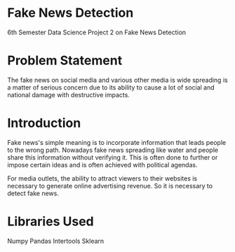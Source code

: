 # Fake News Detection
6th Semester Data Science Project 2 on Fake News Detection

# Problem Statement

The fake news on social media and various other media is wide spreading is a matter of serious concern due to its ability to cause a lot of social and national damage with destructive impacts.

# Introduction

Fake news's simple meaning is to incorporate information that leads people to the wrong path. Nowadays fake news spreading like water and people share this information without verifying it. This is often done to further or impose certain ideas and is often achieved with political agendas.

For media outlets, the ability to attract viewers to their websites is necessary to generate online advertising revenue. So it is necessary to detect fake news.

# Libraries Used

Numpy
Pandas
Intertools
Sklearn
